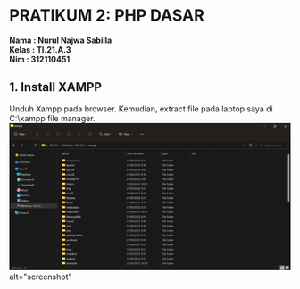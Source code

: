 # PRATIKUM 2: PHP DASAR

**Nama : Nurul Najwa Sabilla** <br/>
**Kelas : TI.21.A.3** <br/>
**Nim : 312110451** <br/>

## 1. Install XAMPP
Unduh Xampp pada browser. Kemudian, extract file pada laptop saya di C:\xampp file manager.
![Xampp](img/Screenshot(950).png)
alt="screenshot"